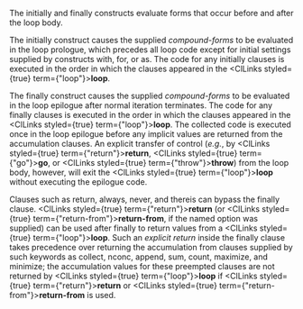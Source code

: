  



The initially and finally constructs evaluate forms that occur before and after the loop body. 



The initially construct causes the supplied *compound-forms* to be evaluated in the loop prologue, which precedes all loop code except for initial settings supplied by constructs with, for, or as. The code for any initially clauses is executed in the order in which the clauses appeared in the <ClLinks styled={true} term={"loop"}><b>loop</b></ClLinks>. 



The finally construct causes the supplied *compound-forms* to be evaluated in the loop epilogue after normal iteration terminates. The code for any finally clauses is executed in the order in which the clauses appeared in the <ClLinks styled={true} term={"loop"}><b>loop</b></ClLinks>. The collected code is executed once in the loop epilogue before any implicit values are returned from the accumulation clauses. An explicit transfer of control (*e.g.*, by <ClLinks styled={true} term={"return"}><b>return</b></ClLinks>, <ClLinks styled={true} term={"go"}><b>go</b></ClLinks>, or <ClLinks styled={true} term={"throw"}><b>throw</b></ClLinks>) from the loop body, however, will exit the <ClLinks styled={true} term={"loop"}><b>loop</b></ClLinks> without executing the epilogue code. 



Clauses such as return, always, never, and thereis can bypass the finally clause. <ClLinks styled={true} term={"return"}><b>return</b></ClLinks> (or <ClLinks styled={true} term={"return-from"}><b>return-from</b></ClLinks>, if the named option was supplied) can be used after finally to return values from a <ClLinks styled={true} term={"loop"}><b>loop</b></ClLinks>. Such an *explicit return* inside the finally clause takes precedence over returning the accumulation from clauses supplied by such keywords as collect, nconc, append, sum, count, maximize, and minimize; the accumulation values for these preempted clauses are not returned by <ClLinks styled={true} term={"loop"}><b>loop</b></ClLinks> if <ClLinks styled={true} term={"return"}><b>return</b></ClLinks> or <ClLinks styled={true} term={"return-from"}><b>return-from</b></ClLinks> is used. 







 



 



